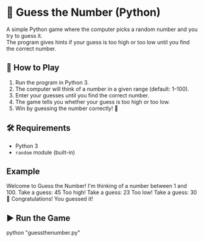 # 🎲 Guess the Number (Python)

A simple Python game where the computer picks a random number and you try to guess it.  
The program gives hints if your guess is too high or too low until you find the correct number.

## 🚀 How to Play
1. Run the program in Python 3.  
2. The computer will think of a number in a given range (default: 1–100).  
3. Enter your guesses until you find the correct number.  
4. The game tells you whether your guess is too high or too low.  
5. Win by guessing the number correctly! 🎉  

## 🛠️ Requirements
- Python 3  
- `random` module (built-in)  

## Example
Welcome to Guess the Number!
I'm thinking of a number between 1 and 100.
Take a guess: 45
Too high!
Take a guess: 23
Too low!
Take a guess: 30
🎉 Congratulations! You guessed it!

## ▶️ Run the Game
python "guessthenumber.py"
